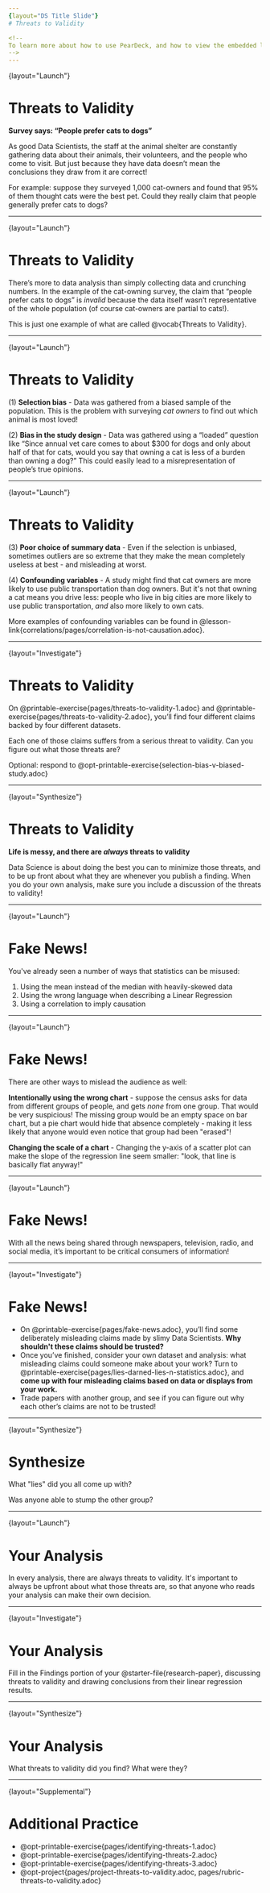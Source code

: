 ```yaml
---
{layout="DS Title Slide"}
# Threats to Validity

<!--
To learn more about how to use PearDeck, and how to view the embedded links on these slides without going into present mode visit https://help.peardeck.com/en
-->
---
```

{layout="Launch"}
# Threats to Validity

**Survey says: “People prefer cats to dogs”**

As good Data Scientists, the staff at the animal shelter are constantly gathering data about their animals, their volunteers, and the people who come to visit. But just because they have data doesn’t mean the conclusions they draw from it are correct! 

For example: suppose they surveyed 1,000 cat-owners and found that 95% of them thought cats were the best pet. Could they really claim that people generally prefer cats to dogs?


<!--
Have students share back what they think. The issue here is that cat-owners are not a representative sample of the population, so the claim is invalid.
-->
---
{layout="Launch"}
# Threats to Validity

There’s more to data analysis than simply collecting data and crunching numbers. In the example of the cat-owning survey, the claim that “people prefer cats to dogs” is *invalid* because the data itself wasn’t representative of the whole population (of course cat-owners are partial to cats!). 

This is just one example of what are called @vocab{Threats to Validity}.

<!--

-->
---
{layout="Launch"}
# Threats to Validity

(1) **Selection bias** - Data was gathered from a biased sample of the population. This is the problem with surveying _cat owners_ to find out which animal is most loved!

(2) **Bias in the study design** - Data was gathered using a “loaded” question like “Since annual vet care comes to about $300 for dogs and only about half of that for cats, would you say that owning a cat is less of a burden than owning a dog?” This could easily lead to a misrepresentation of people’s true opinions. 

<!--

-->
---
{layout="Launch"}
# Threats to Validity

(3) **Poor choice of summary data** - Even if the selection is unbiased, sometimes outliers are so extreme that they make the mean completely useless at best - and misleading at worst.

(4) **Confounding variables** - A study might find that cat owners are more likely to use public transportation than dog owners. But it's not that owning a cat means you drive less: people who live in big cities are more likely to use public transportation, _and_ also more likely to own cats.  

More examples of confounding variables can be found in @lesson-link{correlations/pages/correlation-is-not-causation.adoc}.

---
{layout="Investigate"}
# Threats to Validity

On @printable-exercise{pages/threats-to-validity-1.adoc} and @printable-exercise{pages/threats-to-validity-2.adoc}, you’ll find four different claims backed by four different datasets. 

Each one of those claims suffers from a serious threat to validity. Can you figure out what those threats are?

Optional: respond to @opt-printable-exercise{selection-bias-v-biased-study.adoc}

<!--

-->
---
{layout="Synthesize"}
# Threats to Validity

**Life is messy, and there are _always_ threats to validity**

Data Science is about doing the best you can to minimize those threats, and to be up front about what they are whenever you publish a finding. When you do your own analysis, make sure you include a discussion of the threats to validity!

<!--

-->
---
{layout="Launch"}
# Fake News!

You've already seen a number of ways that statistics can be misused:

1. Using the mean instead of the median with heavily-skewed data
2. Using the wrong language when describing a Linear Regression
3. Using a correlation to imply causation

<!--

-->
---
{layout="Launch"}
# Fake News!

There are other ways to mislead the audience as well:

**Intentionally using the wrong chart** - suppose the census asks for data from different groups of people, and gets _none_ from one group. That would be very suspicious! The missing group would be an empty space on bar chart, but a pie chart would hide that absence completely - making it less likely that anyone would even notice that group had been "erased"!

**Changing the scale of a chart** - Changing the y-axis of a scatter plot can make the slope of the regression line seem smaller: "look, that line is basically flat anyway!"

---
{layout="Launch"}
# Fake News!

With all the news being shared through newspapers, television, radio, and social media, it’s important to be critical consumers of information!

<!--

-->
---
{layout="Investigate"}
# Fake News!

* On @printable-exercise{pages/fake-news.adoc}, you’ll find some deliberately misleading claims made by slimy Data Scientists. **Why shouldn't these claims should be trusted?**
* Once you’ve finished, consider your own dataset and analysis: what misleading claims could someone make about your work? Turn to @printable-exercise{pages/lies-darned-lies-n-statistics.adoc}, and **come up with four misleading claims based on data or displays from your work.**
* Trade papers with another group, and see if you can figure out why each other’s claims are not to be trusted!


<!--
Have students trade papers with another group, and see if you can figure out why each other’s claims are not to be trusted!
-->
---
{layout="Synthesize"}
# Synthesize

What "lies" did you all come up with?

Was anyone able to stump the other group?

<!--

-->

---
{layout="Launch"}
# Your Analysis

In every analysis, there are always threats to validity. It's important to always be upfront about what those threats are, so that anyone who reads your analysis can make their own decision.

<!--

-->

---
{layout="Investigate"}
# Your Analysis

Fill in the Findings portion of your @starter-file{research-paper}, discussing threats to validity and drawing conclusions from their linear regression results.

<!--
In this @opt-project{project-threats-to-validity.adoc, rubric-threats-to-validity.adoc}, students pretend to be terrible data scientists who develop and support claims based on faulty sampling techniques (selection bias, bias in the study design, poor choice of summary data, and confounding variables). This is a fun opportunity for your students to demonstrate their understanding of the impact of various threats to validity.
-->

---
{layout="Synthesize"}
# Your Analysis

What threats to validity did you find? What were they?

<!--

-->

---
{layout="Supplemental"}
# Additional Practice

- @opt-printable-exercise{pages/identifying-threats-1.adoc}
- @opt-printable-exercise{pages/identifying-threats-2.adoc}
- @opt-printable-exercise{pages/identifying-threats-3.adoc}
- @opt-project{pages/project-threats-to-validity.adoc, pages/rubric-threats-to-validity.adoc}

<!--

-->